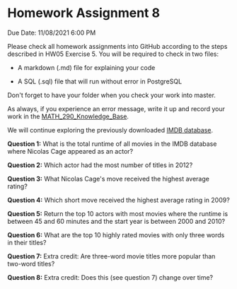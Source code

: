 
  

# Homework Assignment 8

  

Due Date: 11/08/2021 6:00 PM

  

Please check all homework assignments into GitHub according to the steps described in HW05 Exercise 5. You will be required to check in two files:

- A markdown (.md) file for explaining your code

- A SQL (.sql) file that will run without error in PostgreSQL

  

Don't forget to have your folder when you check your work into master.

  

As always, if you experience an error message, write it up and record your work in the [MATH_290_Knowledge_Base](https://docs.google.com/spreadsheets/d/1cTduVN-MqKQnQ6DTwRQYigieR1N7aov7YIvcbDXLXQ0/edit?usp=sharing).

  

We will continue exploring the previously downloaded [IMDB database](https://datasets.imdbws.com/).

  

**Question 1:** What is the total runtime of all movies in the IMDB database where Nicolas Cage appeared as an actor?

  

**Question 2:** Which actor had the most number of titles in 2012?

  

**Question 3:** What Nicolas Cage's move received the highest average rating?

  

**Question 4:** Which short move received the highest average rating in 2009?

  

**Question 5:** Return the top 10 actors with most movies where the runtime is between 45 and 60 minutes and the start year is between 2000 and 2010?

  

**Question 6:** What are the top 10 highly rated movies with only three words in their titles?

  

**Question 7:** Extra credit: Are three-word movie titles more popular than two-word titles?

  

**Question 8:** Extra credit: Does this (see question 7) change over time?
